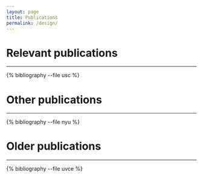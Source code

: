 ```yaml
---
layout: page
title: Publications
permalink: /design/
---
```


Relevant publications
======
------------------------
{% bibliography --file usc %}


Other publications
======
------------------------
{% bibliography --file nyu %}


Older publications
======
------------------------
{% bibliography --file uvce %}

